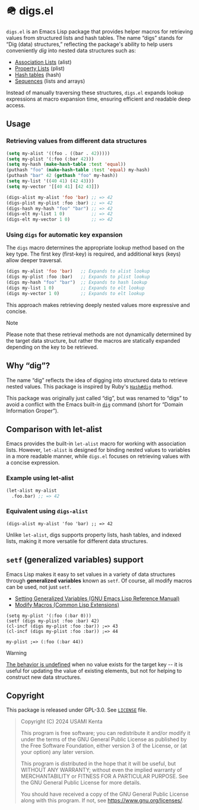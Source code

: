# 🪖 digs.el

`digs.el` is an Emacs Lisp package that provides helper macros for retrieving values from structured lists and hash tables. The name “digs” stands for “Dig (data) structures,” reflecting the package's ability to help users conveniently *dig* into nested data structures such as:

 * [Association Lists][] (alist)
 * [Property Lists][] (plist)
 * [Hash tables][] (hash)
 * [Sequences][] (lists and arrays)

Instead of manually traversing these structures, `digs.el` expands lookup expressions at macro expansion time, ensuring efficient and readable deep access.

[Association Lists]: https://www.gnu.org/software/emacs/manual/html_node/elisp/Association-Lists.html
[Property Lists]: https://www.gnu.org/software/emacs/manual/html_node/elisp/Property-Lists.html
[Hash tables]: https://www.gnu.org/software/emacs/manual/html_node/elisp/Hash-Tables.html
[Sequences]: https://www.gnu.org/software/emacs/manual/html_node/elisp/Sequences-Arrays-Vectors.html

## Usage

### Retrieving values from different data structures

```el
(setq my-alist '((foo . ((bar . 42)))))
(setq my-plist '(:foo (:bar 42)))
(setq my-hash (make-hash-table :test 'equal))
(puthash "foo" (make-hash-table :test 'equal) my-hash)
(puthash "bar" 42 (gethash "foo" my-hash))
(setq my-list '((40 41) (42 43)))
(setq my-vector '[[40 41] [42 43]])

(digs-alist my-alist 'foo 'bar) ;; => 42
(digs-plist my-plist :foo :bar) ;; => 42
(digs-hash my-hash "foo" "bar") ;; => 42
(digs-elt my-list 1 0)          ;; => 42
(digs-elt my-vector 1 0)        ;; => 42
```

### Using `digs` for automatic key expansion

The `digs` macro determines the appropriate lookup method based on the key type. The first key (first-key) is required, and additional keys (keys) allow deeper traversal.

```el
(digs my-alist 'foo 'bar)   ;; Expands to alist lookup
(digs my-plist :foo :bar)   ;; Expands to plist lookup
(digs my-hash "foo" "bar")  ;; Expands to hash lookup
(digs my-list 1 0)          ;; Expands to elt lookup
(digs my-vector 1 0)        ;; Expands to elt lookup
```

This approach makes retrieving deeply nested values more expressive and concise.

> [!NOTE]
> Please note that these retrieval methods are not dynamically determined by the target data structure, but rather the macros are statically expanded depending on the key to be retrieved.

## Why “dig”?

The name “dig” reflects the idea of digging into structured data to retrieve nested values.
This package is inspired by Ruby's [`Hash#dig`](https://docs.ruby-lang.org/en/master/Hash.html#method-i-dig) method.

This package was originally just called “dig”, but was renamed to “digs” to avoid a conflict with the Emacs built-in [`dig`](https://en.wikipedia.org/wiki/Dig_(command)) command (short for “Domain Information Groper”).

## Comparison with let-alist

Emacs provides the built-in `let-alist` macro for working with association lists.  However, `let-alist` is designed for binding nested values to variables in a more readable manner, while `digs.el` focuses on retrieving values with a concise expression.

### Example using let-alist

```el
(let-alist my-alist
  .foo.bar) ;; => 42
```

### Equivalent using `digs-alist`

```elisp
(digs-alist my-alist 'foo 'bar) ;; => 42
```

Unlike `let-alist`, digs supports property lists, hash tables, and indexed lists, making it more versatile for different data structures.

## `setf` (generalized variables) support

Emacs Lisp makes it easy to set values ​​in a variety of data structures through **generalized variables** known as `setf`.  Of course, all modify macros can be used, not just `setf`.

 * [Setting Generalized Variables (GNU Emacs Lisp Reference Manual)](https://www.gnu.org/software/emacs/manual/html_node/elisp/Setting-Generalized-Variables.html)
 * [Modify Macros (Common Lisp Extensions)](https://www.gnu.org/software/emacs/manual/html_node/cl/Modify-Macros.html)

```elisp
(setq my-plist '(:foo (:bar 0)))
(setf (digs my-plist :foo :bar) 42)
(cl-incf (digs my-plist :foo :bar)) ;=> 43
(cl-incf (digs my-plist :foo :bar)) ;=> 44

my-plist ;=> (:foo (:bar 44))
```

> [!WARNING]
> [The behavior is undefined][undefined_behavior] when no value exists for the target key -- it is useful for updating the value of existing elements, but not for helping to construct new data structures.

[undefined_behavior]: https://en.wikipedia.org/wiki/Undefined_behavior

## Copyright

This package is released under GPL-3.0.  See [`LICENSE`](LICENSE) file.

> Copyright (C) 2024  USAMI Kenta
>
> This program is free software; you can redistribute it and/or modify
> it under the terms of the GNU General Public License as published by
> the Free Software Foundation, either version 3 of the License, or
> (at your option) any later version.
>
> This program is distributed in the hope that it will be useful,
> but WITHOUT ANY WARRANTY; without even the implied warranty of
> MERCHANTABILITY or FITNESS FOR A PARTICULAR PURPOSE.  See the
> GNU General Public License for more details.
>
> You should have received a copy of the GNU General Public License
> along with this program.  If not, see <https://www.gnu.org/licenses/>.
